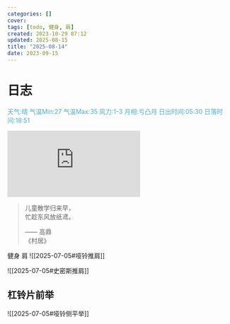 ```yaml
---
categories: []
cover: 
tags: [todo, 健身, 肩]
created: 2023-10-29 07:12
updated: 2025-08-15
title: "2025-08-14"
date: 2023-09-15
---
```

# 日志


<font color="#4bacc6">天气:晴  气温Min:27  气温Max:35  风力:1-3  月相:亏凸月  日出时间:05:30  日落时间:18:51</font>

![Bing 每次随机图](https://bing.img.run/rand.php)

> 儿童散学归来早，  
> 忙趁东风放纸鸢。  
> 
> —— 高鼎  
> 《村居》


健身   肩 
![[2025-07-05#哑铃推肩]]

![[2025-07-05#史密斯推肩]]


## 杠铃片前举
![[2025-07-05#哑铃侧平举]]